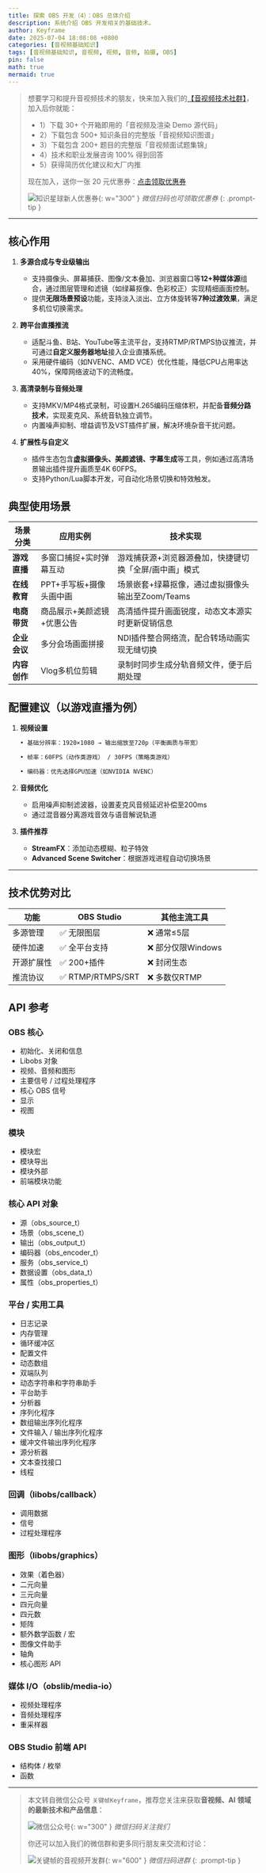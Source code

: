 ```yaml
---
title: 探索 OBS 开发（4）：OBS 总体介绍
description: 系统介绍 OBS 开发相关的基础技术。
author: Keyframe
date: 2025-07-04 18:08:08 +0800
categories: [音视频基础知识]
tags: [音视频基础知识, 音视频, 视频, 音频, 拍摄, OBS]
pin: false
math: true
mermaid: true
---
```


>想要学习和提升音视频技术的朋友，快来加入我们的<a href="https://t.zsxq.com/jRprT" target="_blank" rel="noopener noreferrer">【音视频技术社群】</a>，加入后你就能：
>
>- 1）下载 30+ 个开箱即用的「音视频及渲染 Demo 源代码」
>- 2）下载包含 500+ 知识条目的完整版「音视频知识图谱」
>- 3）下载包含 200+ 题目的完整版「音视频面试题集锦」
>- 4）技术和职业发展咨询 100% 得到回答
>- 5）获得简历优化建议和大厂内推
>  
>现在加入，送你一张 20 元优惠券：<a href="https://t.zsxq.com/jRprT" target="_blank" rel="noopener noreferrer">点击领取优惠券</a>
>
>![知识星球新人优惠券](assets/img/keyframe-zsxq-coupon.png){: w="300" }
>_微信扫码也可领取优惠券_
{: .prompt-tip }

---




## 核心作用

1. **多源合成与专业级输出**  
   - 支持摄像头、屏幕捕获、图像/文本叠加、浏览器窗口等**12+种媒体源**组合，通过图层管理和滤镜（如绿幕抠像、色彩校正）实现精细画面控制。  
   - 提供**无限场景预设**功能，支持淡入淡出、立方体旋转等**7种过渡效果**，满足多机位切换需求。

2. **跨平台直播推流**  
   - 适配斗鱼、B站、YouTube等主流平台，支持RTMP/RTMPS协议推流，并可通过**自定义服务器地址**接入企业直播系统。  
   - 采用硬件编码（如NVENC、AMD VCE）优化性能，降低CPU占用率达40%，保障网络波动下的流畅度。

3. **高清录制与音频处理**  
   - 支持MKV/MP4格式录制，可设置H.265编码压缩体积，并配备**音频分路技术**，实现麦克风、系统音轨独立调节。  
   - 内置噪声抑制、增益调节及VST插件扩展，解决环境杂音干扰问题。

4. **扩展性与自定义**  
   - 插件生态包含**虚拟摄像头、美颜滤镜、字幕生成**等工具，例如通过高清场景输出插件提升画质至4K 60FPS。  
   - 支持Python/Lua脚本开发，可自动化场景切换和特效触发。


## 典型使用场景

| 场景分类 | 应用实例 | 技术实现 |  
|---------|---------|---------|  
| **游戏直播** | 多窗口捕捉+实时弹幕互动 | 游戏捕获源+浏览器源叠加，快捷键切换「全屏/画中画」模式 |  
| **在线教育** | PPT+手写板+摄像头画中画 | 场景嵌套+绿幕抠像，通过虚拟摄像头输出至Zoom/Teams |  
| **电商带货** | 商品展示+美颜滤镜+优惠公告 | 高清插件提升画面锐度，动态文本源实时更新促销信息 |  
| **企业会议** | 多分会场画面拼接 | NDI插件整合网络流，配合转场动画实现无缝切换 |  
| **内容创作** | Vlog多机位剪辑 | 录制时同步生成分轨音频文件，便于后期处理 |  


## 配置建议（以游戏直播为例）

1. **视频设置**  
   ```markdown
   • 基础分辨率：1920×1080 → 输出缩放至720p（平衡画质与带宽）

   • 帧率：60FPS（动作类游戏） / 30FPS（策略类游戏）

   • 编码器：优先选择GPU加速（如NVIDIA NVENC）

   ```
2. **音频优化**  
   - 启用噪声抑制滤波器，设置麦克风音频延迟补偿至200ms  
   - 通过混音器分离游戏音效与语音解说轨道

3. **插件推荐**  
   - **StreamFX**：添加动态模糊、粒子特效  
   - **Advanced Scene Switcher**：根据游戏进程自动切换场景  

---

## 技术优势对比

| 功能       | OBS Studio  | 其他主流工具 |  
|------------|-------------|--------------|  
| 多源管理    | ✅ 无限图层  | ❌ 通常≤5层 |  
| 硬件加速    | ✅ 全平台支持 | ❌ 部分仅限Windows |  
| 开源扩展性  | ✅ 200+插件  | ❌ 封闭生态 |  
| 推流协议    | ✅ RTMP/RTMPS/SRT | ❌ 多数仅RTMP |  

## API 参考


### OBS 核心


- 初始化、关闭和信息
- Libobs 对象
- 视频、音频和图形
- 主要信号 / 过程处理程序
- 核心 OBS 信号
- 显示
- 视图

### 模块


- 模块宏
- 模块导出
- 模块外部
- 前端模块功能

### 核心 API 对象


- 源（obs_source_t）
- 场景（obs_scene_t）
- 输出（obs_output_t）
- 编码器（obs_encoder_t）
- 服务（obs_service_t）
- 数据设置（obs_data_t）
- 属性（obs_properties_t）

### 平台 / 实用工具


- 日志记录
- 内存管理
- 循环缓冲区
- 配置文件
- 动态数组
- 双端队列
- 动态字符串和字符串助手
- 平台助手
- 分析器
- 序列化程序
- 数组输出序列化程序
- 文件输入 / 输出序列化程序
- 缓冲文件输出序列化程序
- 源分析器
- 文本查找接口
- 线程

### 回调（libobs/callback）


- 调用数据
- 信号
- 过程处理程序

### 图形（libobs/graphics）


- 效果（着色器）
- 二元向量
- 三元向量
- 四元向量
- 四元数
- 矩阵
- 额外数学函数 / 宏
- 图像文件助手
- 轴角
- 核心图形 API

### 媒体 I/O（obslib/media-io）


- 视频处理程序
- 音频处理程序
- 重采样器

### OBS Studio 前端 API


- 结构体 / 枚举
- 函数

---

> 本文转自微信公众号 `关键帧Keyframe`，推荐您关注来获取**音视频、AI 领域的最新技术和产品信息**：
>
>![微信公众号](assets/img/keyframe-mp.jpg){: w="300" }
>_微信扫码关注我们_
>
>你还可以加入我们的微信群和更多同行朋友来交流和讨论：
>
>![关键帧的音视频开发群](assets/img/av-wechat-group.jpg){: w="600" }
>_微信扫码进群_
{: .prompt-tip }


